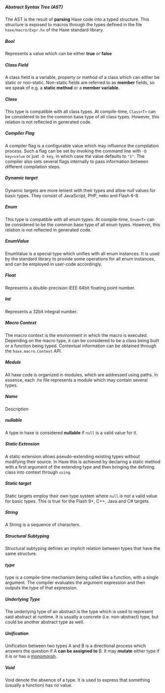 ##### Abstract Syntax Tree (AST)
The AST is the result of **parsing** Haxe code into a typed structure. This structure is exposed to macros through the types defined in the file `haxe/macro/Expr.hx` of the Haxe standard library.

##### Bool
Represents a value which can be either **true** or **false**

##### Class Field
A class field is a variable, property or method of a class which can either be static or non-static. Non-static fields are referred to as **member** fields, so we speak of e.g. a **static method** or a **member variable**.

##### Class<T>
This type is compatible with all class types. At compile-time, `Class<T>` can be considered to be the common base type of all class types. However, this relation is not reflected in generated code.

##### Compiler Flag
A compiler flag is a configurable value which may influence the compilation process. Such a flag can be set by invoking the command line with `-D key=value` or just `-D key`, in which case the value defaults to `"1"`. The compiler also sets several flags internally to pass information between different compilation steps.

##### Dynamic target
Dynamic targets are more lenient with their types and allow *null* values for basic types. They consist of JavaScript, PHP, neko and Flash 6-8.

##### Enum
This type is compatible with all enum types. At compile-time, `Enum<T>` can be considered to be the common base type of all enum types. However, this relation is not reflected in generated code.

##### EnumValue
EnumValue is a special type which unifies with all enum instances. It is used by the standard library to provide some operations for all enum instances, and can be employed in user-code accordingly.

##### Float
Represents a double-precision IEEE 64bit floating point number.

##### Int
Represents a 32bit integral number.

##### Macro Context
The macro context is the environment in which the macro is executed. Depending on the macro type, it can be considered to be a class being built or a function being typed. Contextual information can be obtained through the `haxe.macro.Context` API.

##### Module
All haxe code is organized in modules, which are addressed using paths. In essence, each .hx file represents a module which may contain several types.

##### Name
Description

##### nullable
A type in haxe is considered **nullable** if `null` is a valid value for it.

##### Static Extension
A static extension allows pseudo-extending existing types without modifying their source. In Haxe this is achieved by declaring a static method with a first argument of the extending type and then bringing the defining class into context through `using`.

##### Static target
Static targets employ their own type system where `null` is not a valid value for basic types. This is true for the Flash 9+, C++, Java and C# targets.

##### String
A String is a sequence of characters.

##### Structural Subtyping
Structural subtyping defines an implicit relation between types that have the same structure.

##### type
type is a compile-time mechanism being called like a function, with a single argument. The compiler evaluates the argument expression and then outputs the type of that expression.

##### Underlying Type
The underlying type of an abstract is the type which is used to represent said abstract at runtime. It is usually a concrete (i.e. non-abstract) type, but could be another abstract type as well.

##### Unification
Unification between two types A and B is a directional process which answers the question if A **can be assigned to** B. It may **mutate** either type if it is or has a [monomorph](2.9-Monomorph.md).

##### Void
Void denote the absence of a type. It is used to express that something (usually a function) has no value.